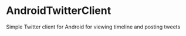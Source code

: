 AndroidTwitterClient
====================

Simple Twitter client for Android for viewing timeline and posting tweets
